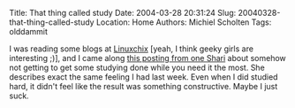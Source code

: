 Title: That thing called study
Date: 2004-03-28 20:31:24
Slug: 20040328-that-thing-called-study
Location: Home
Authors: Michiel Scholten
Tags: olddammit

<p>I was reading some blogs at <a href="http://live.linuxchix.org/">Linuxchix</a> [yeah, I think geeky girls are interesting ;)], and I came along <a href="http://www.decafmocha.com/archives/2004_03.htm#001240">this posting from one Shari</a> about somehow not getting to get some studying done while you need it the most. She describes exact the same feeling I had last week. Even when I did studied hard, it didn't feel like the result was something constructive. Maybe I just suck.</p>